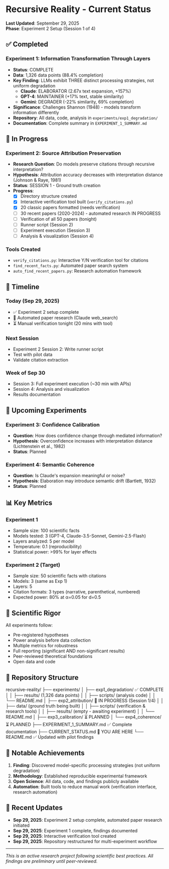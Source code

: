 # Recursive Reality - Current Status

**Last Updated**: September 29, 2025  
**Phase**: Experiment 2 Setup (Session 1 of 4)

## ✅ Completed

### Experiment 1: Information Transformation Through Layers
- **Status**: COMPLETE
- **Data**: 1,326 data points (88.4% completion)
- **Key Finding**: LLMs exhibit THREE distinct processing strategies, not uniform degradation
  - **Claude**: ELABORATOR (2.67x text expansion, +157%)
  - **GPT-4**: MAINTAINER (+17% text, stable similarity)
  - **Gemini**: DEGRADER (-22% similarity, 69% completion)
- **Significance**: Challenges Shannon (1948) - models transform information differently
- **Repository**: All data, code, analysis in `experiments/exp1_degradation/`
- **Documentation**: Complete summary in `EXPERIMENT_1_SUMMARY.md`

## 🔄 In Progress

### Experiment 2: Source Attribution Preservation
- **Research Question**: Do models preserve citations through recursive interpretation?
- **Hypothesis**: Attribution accuracy decreases with interpretation distance (Johnson & Raye, 1981)
- **Status**: SESSION 1 - Ground truth creation
- **Progress**:
  - [x] Directory structure created
  - [x] Interactive verification tool built (`verify_citations.py`)
  - [x] 20 classic papers formatted (needs verification)
  - [ ] 30 recent papers (2020-2024) - automated research IN PROGRESS
  - [ ] Verification of all 50 papers (tonight)
  - [ ] Runner script (Session 2)
  - [ ] Experiment execution (Session 3)
  - [ ] Analysis & visualization (Session 4)

### Tools Created
- `verify_citations.py`: Interactive Y/N verification tool for citations
- `find_recent_facts.py`: Automated paper search system
- `auto_find_recent_papers.py`: Research automation framework

## 📅 Timeline

### Today (Sep 29, 2025)
- ✅ Experiment 2 setup complete
- 🔄 Automated paper research (Claude web_search)
- ⏳ Manual verification tonight (20 mins with tool)

### Next Session
- Experiment 2 Session 2: Write runner script
- Test with pilot data
- Validate citation extraction

### Week of Sep 30
- Session 3: Full experiment execution (~30 min with APIs)
- Session 4: Analysis and visualization
- Results documentation

## 🎯 Upcoming Experiments

### Experiment 3: Confidence Calibration
- **Question**: How does confidence change through mediated information?
- **Hypothesis**: Overconfidence increases with interpretation distance (Lichtenstein et al., 1982)
- **Status**: Planned

### Experiment 4: Semantic Coherence
- **Question**: Is Claude's expansion meaningful or noise?
- **Hypothesis**: Elaboration may introduce semantic drift (Bartlett, 1932)
- **Status**: Planned

## 📊 Key Metrics

### Experiment 1
- Sample size: 100 scientific facts
- Models tested: 3 (GPT-4, Claude-3.5-Sonnet, Gemini-2.5-Flash)
- Layers analyzed: 5 per model
- Temperature: 0.1 (reproducibility)
- Statistical power: >99% for layer effects

### Experiment 2 (Target)
- Sample size: 50 scientific facts with citations
- Models: 3 (same as Exp 1)
- Layers: 5
- Citation formats: 3 types (narrative, parenthetical, numbered)
- Expected power: 80% at α=0.05 for d=0.5

## 🔬 Scientific Rigor

All experiments follow:
- Pre-registered hypotheses
- Power analysis before data collection
- Multiple metrics for robustness
- Full reporting (significant AND non-significant results)
- Peer-reviewed theoretical foundations
- Open data and code

## 📁 Repository Structure
recursive-reality/
├── experiments/
│   ├── exp1_degradation/          ✅ COMPLETE
│   │   ├── results/               (1,326 data points)
│   │   ├── scripts/               (analysis code)
│   │   └── README.md
│   ├── exp2_attribution/          🔄 IN PROGRESS (Session 1/4)
│   │   ├── data/                  (ground truth being built)
│   │   ├── scripts/               (verification & research tools)
│   │   ├── results/               (empty - awaiting experiment)
│   │   └── README.md
│   ├── exp3_calibration/          ⏳ PLANNED
│   └── exp4_coherence/            ⏳ PLANNED
├── EXPERIMENT_1_SUMMARY.md        ✅ Complete documentation
├── CURRENT_STATUS.md              📍 YOU ARE HERE
└── README.md                      ✅ Updated with pilot findings

## 🚀 Notable Achievements

1. **Finding**: Discovered model-specific processing strategies (not uniform degradation)
2. **Methodology**: Established reproducible experimental framework
3. **Open Science**: All data, code, and findings publicly available
4. **Automation**: Built tools to reduce manual work (verification interface, research automation)

## 📝 Recent Updates

- **Sep 29, 2025**: Experiment 2 setup complete, automated paper research initiated
- **Sep 29, 2025**: Experiment 1 complete, findings documented
- **Sep 29, 2025**: Interactive verification tool created
- **Sep 29, 2025**: Repository restructured for multi-experiment workflow

---

*This is an active research project following scientific best practices. All findings are preliminary until peer-reviewed.*
